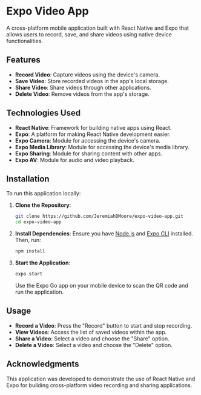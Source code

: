 # Expo Video App

A cross-platform mobile application built with React Native and Expo that allows users to record, save, and share videos using native device functionalities.

## Features

- **Record Video**: Capture videos using the device's camera.
- **Save Video**: Store recorded videos in the app's local storage.
- **Share Video**: Share videos through other applications.
- **Delete Video**: Remove videos from the app's storage.

## Technologies Used

- **React Native**: Framework for building native apps using React.
- **Expo**: A platform for making React Native development easier.
- **Expo Camera**: Module for accessing the device's camera.
- **Expo Media Library**: Module for accessing the device's media library.
- **Expo Sharing**: Module for sharing content with other apps.
- **Expo AV**: Module for audio and video playback.

## Installation

To run this application locally:

1. **Clone the Repository**:
   ```bash
   git clone https://github.com/JeremiahDMoore/expo-video-app.git
   cd expo-video-app
   ```

2. **Install Dependencies**:
   Ensure you have [Node.js](https://nodejs.org/) and [Expo CLI](https://docs.expo.dev/get-started/installation/) installed. Then, run:
   ```bash
   npm install
   ```

3. **Start the Application**:
   ```bash
   expo start
   ```
   Use the Expo Go app on your mobile device to scan the QR code and run the application.

## Usage

- **Record a Video**: Press the "Record" button to start and stop recording.
- **View Videos**: Access the list of saved videos within the app.
- **Share a Video**: Select a video and choose the "Share" option.
- **Delete a Video**: Select a video and choose the "Delete" option.

## Acknowledgments

This application was developed to demonstrate the use of React Native and Expo for building cross-platform video recording and sharing applications.
